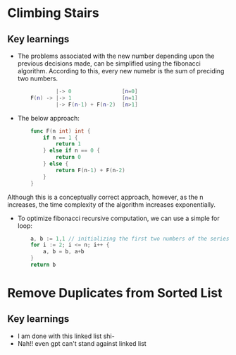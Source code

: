# Climbing Stairs

## Key learnings

- The problems associated with the new number depending upon the previous decisions made, can be simplified using the fibonacci algorithm. According to this, every new numebr is the sum of preciding two numbers.
    ``` lua
                |-> 0                [n=0]
        F(n) -> |-> 1                [n=1]
                |-> F(n-1) + F(n-2)  [n>1]
    ```
- The below approach:
    ``` Go
        func F(n int) int {
            if n == 1 {
                return 1
            } else if n == 0 {
                return 0
            } else {
                return F(n-1) + F(n-2)
            }
        }
    ```
Although this is a conceptually correct approach, however, as the n increases, the time complexity of the algorithm increases exponentially.
- To optimize fibonacci recursive computation, we can use a simple for loop:
    ``` Go
        a, b := 1,1 // initializing the first two numbers of the series except 0
        for i := 2; i <= n; i++ {
            a, b = b, a+b
        }
        return b
    ```

# Remove Duplicates from Sorted List

## Key learnings

- I am done with this linked list shi-
- Nah!! even gpt can't stand against linked list
